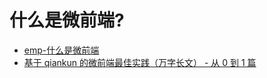 # 什么是微前端?
* [emp-什么是微前端](https://github.com/efoxTeam/emp/wiki/%E3%80%8A%E4%BB%80%E4%B9%88%E6%98%AF%E5%BE%AE%E5%89%8D%E7%AB%AF%E3%80%8B)
* [基于 qiankun 的微前端最佳实践（万字长文） - 从 0 到 1 篇](https://github.com/a1029563229/Blogs)